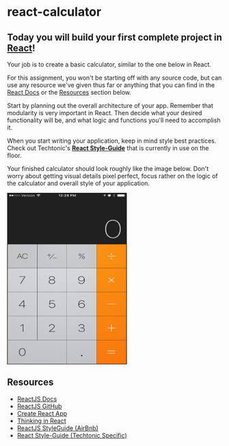 # react-calculator

## Today you will build your first complete project in [React](https://reactjs.org/)!
Your job is to create a basic calculator, similar to the one below in React.  

For this assignment, you won't be starting off with any source code, but can use any resource we've given thus far or anything that you can find in the [React Docs](https://reactjs.org/) or the [Resources](#resources) section below.  

Start by planning out the overall architecture of your app. Remember that modularity is very important in React.  Then decide what your desired functionality will be, and what logic and functions you'll need to accomplish it.  

When you start writing your application, keep in mind style best practices.  Check out Techtonic's **[React Style-Guide](https://techtonicgroup.atlassian.net/wiki/spaces/PD/pages/185892955/Style+Guide?atlOrigin=eyJpIjoiOTI0NjcwZmIwNmZlNDlmMjgxYmRmMDZkOWE2ZmQ5MmIiLCJwIjoiYyJ9)** that is currently in use on the floor. 

Your finished calculator should look roughly like the image below.  Don't worry about getting visual details pixel perfect, focus rather on the logic of the calculator and overall style of your application. 



<a href="./calc.png"><img src="./calc.png" align="center" height="400" width="280" ></a>



## Resources
* [ReactJS Docs](https://reactjs.org/)
* [ReactJS GitHub](https://github.com/facebook/react)
* [Create React App](https://github.com/facebook/create-react-app)
* [Thinking in React](https://reactjs.org/docs/thinking-in-react.html)
* [ReactJS StyleGuide (AirBnb)](https://github.com/airbnb/javascript/tree/master/react)
* [React Style-Guide (Techtonic Specific)](https://techtonicgroup.atlassian.net/wiki/spaces/PD/pages/185892955/Style+Guide?atlOrigin=eyJpIjoiOTI0NjcwZmIwNmZlNDlmMjgxYmRmMDZkOWE2ZmQ5MmIiLCJwIjoiYyJ9) 
